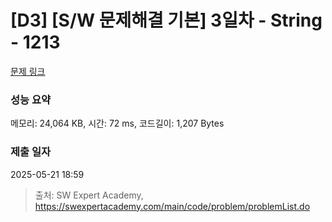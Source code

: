 # [D3] [S/W 문제해결 기본] 3일차 - String - 1213 

[문제 링크](https://swexpertacademy.com/main/code/problem/problemDetail.do?contestProbId=AV14P0c6AAUCFAYi) 

### 성능 요약

메모리: 24,064 KB, 시간: 72 ms, 코드길이: 1,207 Bytes

### 제출 일자

2025-05-21 18:59



> 출처: SW Expert Academy, https://swexpertacademy.com/main/code/problem/problemList.do